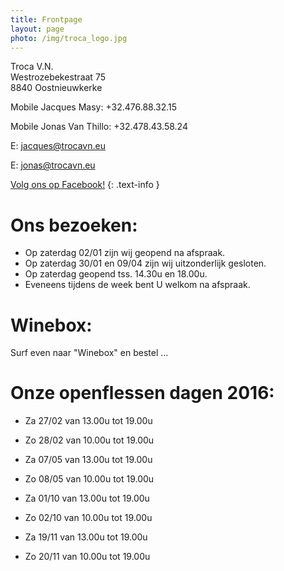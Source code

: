 ```yaml
---
title: Frontpage 
layout: page
photo: /img/troca_logo.jpg
---
```

Troca V.N.  
Westrozebekestraat 75  
8840 Oostnieuwkerke

Mobile Jacques Masy: +32.476.88.32.15
 
Mobile Jonas Van Thillo: +32.478.43.58.24
 
E: jacques@trocavn.eu

E: jonas@trocavn.eu

[Volg ons op Facebook!](http://www.facebook.be/TrocaVinsNaturels)
{: .text-info }

Ons bezoeken:
=============
* Op zaterdag 02/01 zijn wij geopend na afspraak. 
* Op zaterdag 30/01 en 09/04 zijn wij uitzonderlijk gesloten.
* Op zaterdag geopend tss. 14.30u en 18.00u.
* Eveneens tijdens de week bent U welkom na afspraak.

Winebox:
========
Surf even naar "Winebox" en bestel ...

Onze openflessen dagen 2016:
============================
* Za 27/02 van 13.00u tot 19.00u
* Zo 28/02 van 10.00u tot 19.00u

* Za 07/05 van 13.00u tot 19.00u
* Zo 08/05 van 10.00u tot 19.00u

* Za 01/10 van 13.00u tot 19.00u
* Zo 02/10 van 10.00u tot 19.00u

* Za 19/11 van 13.00u tot 19.00u
* Zo 20/11 van 10.00u tot 19.00u







